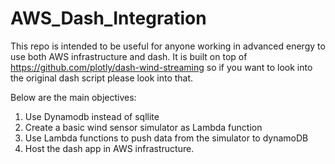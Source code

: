 # AWS_Dash_Integration
This repo is intended to be useful for anyone working in advanced energy to use both AWS infrastructure and dash. It is built on top of 
https://github.com/plotly/dash-wind-streaming so if you want to look into the original dash script please look into that. 

Below are the main objectives:
1. Use Dynamodb instead of sqllite
2. Create a basic wind sensor simulator as Lambda function
3. Use Lambda functions to push data from the simulator to dynamoDB
4. Host the dash app in AWS infrastructure. 

